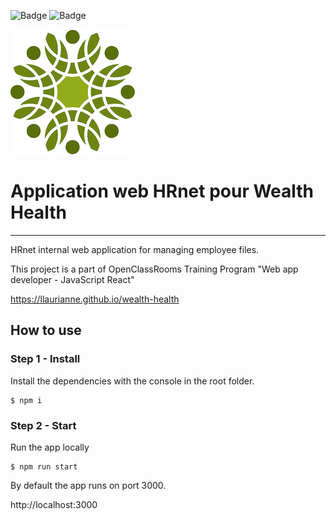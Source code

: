 ![Badge](https://img.shields.io/badge/GitHub-100000?style=for-the-badge&logo=github&logoColor=white)
![Badge](https://img.shields.io/badge/react-61DAFB?style=for-the-badge&logo=react&logoColor=black)

![Logo de Wealth Health](src/assets/logo.png)

# Application web HRnet pour Wealth Health

---

HRnet internal web application for managing employee files.

This project is a part of OpenClassRooms Training Program "Web app developer - JavaScript React"

https://llaurianne.github.io/wealth-health

## How to use

### Step 1 - Install

Install the dependencies with the console in the root folder.

```
$ npm i
```

### Step 2 - Start

Run the app locally

```
$ npm run start
```

By default the app runs on port 3000.

http://localhost:3000
